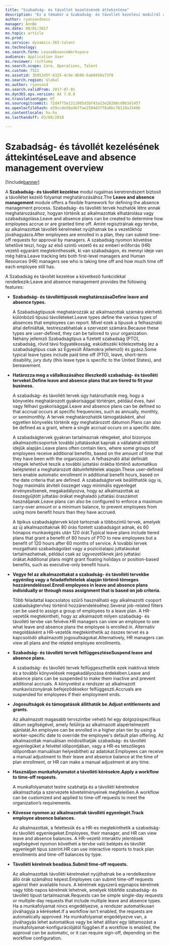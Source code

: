 ```yaml
---
title: "Szabadság- és távollét kezelésének áttekintése"
description: "Ez a témakör a Szabadság- és távollét kezelési modulról ad áttekintést."
author: ryansandness
manager: AnnBe
ms.date: 08/01/2017
ms.topic: article
ms.prod: 
ms.service: dynamics-365-talent
ms.technology: 
ms.search.form: LeaveAbsenceWorkspace
audience: Application User
ms.reviewer: rschloma
ms.search.scope: Core, Operations, Talent
ms.custom: 7521
ms.assetid: 3b953d5f-6325-4c9e-8b9b-6ab0458a73f8
ms.search.region: Global
ms.author: ryansand
ms.search.validFrom: 2017-07-01
ms.dyn365.ops.version: AX 7.0.0
ms.translationtype: HT
ms.sourcegitcommit: 72d4ff5e1311005d3bf43a13e28208cd9b3d1457
ms.openlocfilehash: e59ccde58adb7fae2504d37f8a0bc76110a3348b
ms.contentlocale: hu-hu
ms.lasthandoff: 03/08/2018

---
```

# <a name="leave-and-absence-management-overview"></a><span data-ttu-id="51e29-103">Szabadság- és távollét kezelésének áttekintése</span><span class="sxs-lookup"><span data-stu-id="51e29-103">Leave and absence management overview</span></span>

[!include[banner](includes/banner.md)]

<span data-ttu-id="51e29-104">A **Szabadság- és távollét kezelése** modul rugalmas keretrendszert biztosít a távollétet kezelő folyamat meghatározásához.</span><span class="sxs-lookup"><span data-stu-id="51e29-104">The **Leave and absence management** module offers a flexible framework for defining the absence management process.</span></span> <span data-ttu-id="51e29-105">Szabadság- és távolléti tervek hozhatók létre annak meghatározásához, hogyan történik az alkalmazottak elhatárolása vagy szabadságolása.</span><span class="sxs-lookup"><span data-stu-id="51e29-105">Leave and absence plans can be created to determine how employees accrue or are granted time off.</span></span> <span data-ttu-id="51e29-106">Amint regisztrálnak egy tervbe, az alkalmazottak távolléti kérelmeket nyújthatnak be a vezetőkhöz jóváhagyásra.</span><span class="sxs-lookup"><span data-stu-id="51e29-106">After employees are enrolled in a plan, they can submit time-off requests for approval by managers.</span></span> <span data-ttu-id="51e29-107">A szabadság nyomon követése lehetővé teszi, hogy az első szintű vezető és az emberi erőforrás (HR) vezető egyaránt megtekinthessék, ki van szabadságon, és mennyi ideje van még hátra.</span><span class="sxs-lookup"><span data-stu-id="51e29-107">Leave tracking lets both first-level managers and Human Resources (HR) managers see who is taking time off and how much time off each employee still has.</span></span>  

<span data-ttu-id="51e29-108">A Szabadság és távollét kezelése a következő funkciókkal rendelkezik:</span><span class="sxs-lookup"><span data-stu-id="51e29-108">Leave and absence management provides the following features:</span></span> 

- <span data-ttu-id="51e29-109">**Szabadság- és távolléttípusok meghatározása**</span><span class="sxs-lookup"><span data-stu-id="51e29-109">**Define leave and absence types.**</span></span>

    <span data-ttu-id="51e29-110">A Szabadságtípusok meghatározzák az alkalmazottak számára elérhető különböző típusú távolléteket.</span><span class="sxs-lookup"><span data-stu-id="51e29-110">Leave types define the various types of absences that employees can report.</span></span> <span data-ttu-id="51e29-111">Mivel ezek a típusok a felhasználó által definiáltak, testreszabhatóak a szervezet számára.</span><span class="sxs-lookup"><span data-stu-id="51e29-111">Because these types are user-defined, they can be tailored to your organization.</span></span> <span data-ttu-id="51e29-112">Néhány jellemző Szabadságtípus a fizetett szabadság (PTO), szabadság, rövid távú fogyatékosság, esküdtszéki kötelezettség (ez a szabadságtípus csak az Egyesült Államokra jellemző) és gyász.</span><span class="sxs-lookup"><span data-stu-id="51e29-112">Some typical leave types include paid time off (PTO), leave, short-term disability, jury duty (this leave type is specific to the United States), and bereavement.</span></span> 

- <span data-ttu-id="51e29-113">**Határozza meg a vállalkozásához illeszkedő szabadság- és távolléti terveket.**</span><span class="sxs-lookup"><span data-stu-id="51e29-113">**Define leave and absence plans that are tiered to fit your business.**</span></span>

    <span data-ttu-id="51e29-114">A szabadság- és távolléti tervek úgy határozhatók meg, hogy a könyvelés meghatározott gyakorisággal történjen, például éves, havi vagy félhavi gyakorisággal.</span><span class="sxs-lookup"><span data-stu-id="51e29-114">Leave and absence plans can be defined so that accrual occurs at specific frequencies, such as annually, monthly, or semimonthly.</span></span> <span data-ttu-id="51e29-115">A tervek meghatározhatók támogatásként, ahol egyetlen könyvelés történik egy meghatározott dátumon.</span><span class="sxs-lookup"><span data-stu-id="51e29-115">Plans can also be defined as a grant, where a single accrual occurs on a specific date.</span></span> 

    <span data-ttu-id="51e29-116">A szabadságtervek gyakran tartalmaznak rétegeket, ahol bizonyos alkalmazottcsoportok további juttatásokat kapnak a vállalatnál eltöltött idejük alapján.</span><span class="sxs-lookup"><span data-stu-id="51e29-116">Leave plans often contain tiers, where some groups of employees receive additional benefits, based on the amount of time that they have been with the organization.</span></span> <span data-ttu-id="51e29-117">A felhasználó által definiált rétegek lehetővé teszik a további juttatási órákba történő automatikus beléptetést a meghatározott dátumfeltételek alapján.</span><span class="sxs-lookup"><span data-stu-id="51e29-117">These user-defined tiers enable automatic enrollment in additional benefit hours, based on the date criteria that are defined.</span></span> <span data-ttu-id="51e29-118">A szabadságtervek beállíthatók úgy is, hogy maximális átviteli összeget vagy minimális egyenleget érvényesítsenek, megakadályozva, hogy az alkalmazottak az összegyűjtött juttatási órákat meghaladó juttatási óraszámot használjanak.</span><span class="sxs-lookup"><span data-stu-id="51e29-118">Leave plans can also be configured to enforce a maximum carry-over amount or a minimum balance, to prevent employees from using more benefit hours than they have accrued.</span></span> 

    <span data-ttu-id="51e29-119">A tipikus szabadságtervek közé tartoznak a többszintű tervek, amelyek az új alkalmazottaknak 80 órás fizetett szabadságot adnak, és 60 hónapos munkavégzés után 120 órát.</span><span class="sxs-lookup"><span data-stu-id="51e29-119">Typical leave plans include tiered plans that grant a benefit of 80 hours of PTO to new employees but a benefit of 120 hours after 60 months of service.</span></span> <span data-ttu-id="51e29-120">A további tervek mozgatható szabadságolást vagy a pozícióalapú juttatásokat tartalmazhatnak, például csak az ügyvezetőknek járó juttatási órákat.</span><span class="sxs-lookup"><span data-stu-id="51e29-120">Additional plans might grant floating holidays or position-based benefits, such as executive-only benefit hours.</span></span>

- <span data-ttu-id="51e29-121">**Vegye fel az alkalmazottakat a szabadság- és távolléti tervekbe egyénileg vagy a feladatfeltételek alapján történő tömeges hozzárendeléssel.**</span><span class="sxs-lookup"><span data-stu-id="51e29-121">**Enroll employees in leave and absence plans individually or through mass assignment that is based on job criteria.**</span></span>

    <span data-ttu-id="51e29-122">Több feladattal kapcsolatos szűrő használható egy alkalmazotti csoport szabadságtervhez történő hozzárendeléséhez.</span><span class="sxs-lookup"><span data-stu-id="51e29-122">Several job-related filters can be used to assign a group of employees to a leave plan.</span></span> <span data-ttu-id="51e29-123">A HR-vezetők megtekintheti, hogy az alkalmazott milyen szabadság- és távolléti tervbe van felvéve.</span><span class="sxs-lookup"><span data-stu-id="51e29-123">HR managers can view an employee to see what leave and absence plans the employee is enrolled in.</span></span> <span data-ttu-id="51e29-124">Alternatív megoldásként a HR-vezetők megtekinthetik az összes tervet és a kapcsolódó alkalmazotti jogosultságokat.</span><span class="sxs-lookup"><span data-stu-id="51e29-124">Alternatively, HR managers can view all plans and the related employee enrollments.</span></span>

- <span data-ttu-id="51e29-125">**Szabadság- és távolléti tervek felfüggesztése**</span><span class="sxs-lookup"><span data-stu-id="51e29-125">**Suspend leave and absence plans.**</span></span>

    <span data-ttu-id="51e29-126">A szabadság- és távolléti tervek felfüggeszthetők ezek inaktívvá tétele és a további könyvelések megakadályozása érdekében.</span><span class="sxs-lookup"><span data-stu-id="51e29-126">Leave and absence plans can be suspended to make them inactive and prevent additional accruals.</span></span> <span data-ttu-id="51e29-127">A könyvelést a rendszer az alkalmazott munkaviszonyának befejeződésekor felfüggeszti.</span><span class="sxs-lookup"><span data-stu-id="51e29-127">Accruals are suspended for employees if their employment ends.</span></span>  

- <span data-ttu-id="51e29-128">**Jogosultságok és támogatások állíthatók be.**</span><span class="sxs-lookup"><span data-stu-id="51e29-128">**Adjust entitlements and grants.**</span></span>

    <span data-ttu-id="51e29-129">Az alkalmazott magasabb tervszintbe vehető fel egy dolgozóspecifikus dátum segítségével, amely felülírja az alkalmazott alapértelmezett ajánlatát.</span><span class="sxs-lookup"><span data-stu-id="51e29-129">An employee can be enrolled in a higher plan tier by using a worker-specific date to override the employee's default plan offering.</span></span> <span data-ttu-id="51e29-130">Az alkalmazottak manuálisan módosíthatják szabadság- és távolléti egyenlegüket a felvétel időpontjában, vagy a HR-es tetszőleges időpontban manuálisan helyesbítheti az adatokat.</span><span class="sxs-lookup"><span data-stu-id="51e29-130">Employees can receive a manual adjustment to their leave and absence balance at the time of plan enrollment, or HR can make a manual adjustment at any time.</span></span> 

- <span data-ttu-id="51e29-131">**Használjon munkafolyamatot a távolléti kérésekre.**</span><span class="sxs-lookup"><span data-stu-id="51e29-131">**Apply a workflow to time-off requests.**</span></span>

     <span data-ttu-id="51e29-132">A munkafolyamatot testre szabhatja és a távolléti kérelmekre alkalmazhatja a szervezete követelményeinek megfelelően.</span><span class="sxs-lookup"><span data-stu-id="51e29-132">A workflow can be customized and applied to time-off requests to meet the organization’s requirements.</span></span>  

- <span data-ttu-id="51e29-133">**Kövesse nyomon az alkalmazottak távolléti egyenlegét.**</span><span class="sxs-lookup"><span data-stu-id="51e29-133">**Track employee absence balances.**</span></span>

    <span data-ttu-id="51e29-134">Az alkalmazottak, a felettesük és a HR-es megtekinthetik a szabadság- és távolléti egyenlegeket.</span><span class="sxs-lookup"><span data-stu-id="51e29-134">Employees, their manager, and HR can view leave and absence balances.</span></span> <span data-ttu-id="51e29-135">A HR-vezető interaktív jelentések segítségével nyomon követheti a tervbe való belépés és távollét egyenlegét típus szerint.</span><span class="sxs-lookup"><span data-stu-id="51e29-135">HR can use interactive reports to track plan enrollments and time-off balances by type.</span></span> 

- <span data-ttu-id="51e29-136">**Távolléti kérelmek beadása.**</span><span class="sxs-lookup"><span data-stu-id="51e29-136">**Submit time-off requests.**</span></span>

    <span data-ttu-id="51e29-137">Az alkalmazottak távolléti kérelmeket nyújthatnak be a rendelkezésre álló órák számához képest.</span><span class="sxs-lookup"><span data-stu-id="51e29-137">Employees can submit time-off requests against their available hours.</span></span> <span data-ttu-id="51e29-138">A kérelmek egyszerű egynapos kérelmek vagy több napos kérelmek lehetnek, amelyek többféle szabadság- és távolléti típust tartalmaznak.</span><span class="sxs-lookup"><span data-stu-id="51e29-138">Requests can be simple single-day requests or multiple-day requests that include multiple leave and absence types.</span></span> <span data-ttu-id="51e29-139">Ha a munkafolyamat nincs engedélyezve, a rendszer automatikusan jóváhagyja a kéréseket.</span><span class="sxs-lookup"><span data-stu-id="51e29-139">If a workflow isn't enabled, the requests are automatically approved.</span></span> <span data-ttu-id="51e29-140">Ha munkafolyamat engedélyezve van, a jóváhagyás lehet automatikus vagy be lehet állítani egy láttamozást a munkafolyamat-konfigurációjától függően.</span><span class="sxs-lookup"><span data-stu-id="51e29-140">If a workflow is enabled, the approval can be automatic, or it can require sign-off, depending on the workflow configuration.</span></span>

